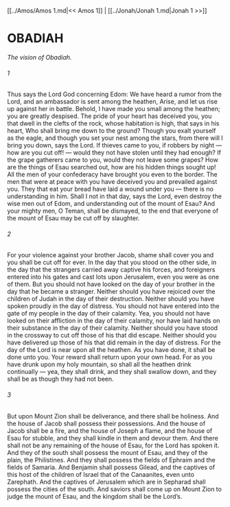 [[../Amos/Amos 1.md|<< Amos 1]]  |  [[../Jonah/Jonah 1.md|Jonah 1 >>]]

# OBADIAH

*The vision of Obadiah.*

###### 1
Thus says the Lord God concerning Edom: We have heard a rumor from the Lord, and an ambassador is sent among the heathen, Arise, and let us rise up against her in battle. Behold, I have made you small among the heathen; you are greatly despised. The pride of your heart has deceived you, you that dwell in the clefts of the rock, whose habitation is high, that says in his heart, Who shall bring me down to the ground? Though you exalt yourself as the eagle, and though you set your nest among the stars, from there will I bring you down, says the Lord. If thieves came to you, if robbers by night — how are you cut off! — would they not have stolen until they had enough? If the grape gatherers came to you, would they not leave some grapes? How are the things of Esau searched out, how are his hidden things sought up! All the men of your confederacy have brought you even to the border. The men that were at peace with you have deceived you and prevailed against you. They that eat your bread have laid a wound under you — there is no understanding in him. Shall I not in that day, says the Lord, even destroy the wise men out of Edom, and understanding out of the mount of Esau? And your mighty men, O Teman, shall be dismayed, to the end that everyone of the mount of Esau may be cut off by slaughter.

###### 2
For your violence against your brother Jacob, shame shall cover you and you shall be cut off for ever. In the day that you stood on the other side, in the day that the strangers carried away captive his forces, and foreigners entered into his gates and cast lots upon Jerusalem, even you were as one of them. But you should not have looked on the day of your brother in the day that he became a stranger. Neither should you have rejoiced over the children of Judah in the day of their destruction. Neither should you have spoken proudly in the day of distress. You should not have entered into the gate of my people in the day of their calamity. Yea, you should not have looked on their affliction in the day of their calamity, nor have laid hands on their substance in the day of their calamity. Neither should you have stood in the crossway to cut off those of his that did escape. Neither should you have delivered up those of his that did remain in the day of distress. For the day of the Lord is near upon all the heathen. As you have done, it shall be done unto you. Your reward shall return upon your own head. For as you have drunk upon my holy mountain, so shall all the heathen drink continually — yea, they shall drink, and they shall swallow down, and they shall be as though they had not been.

###### 3
But upon Mount Zion shall be deliverance, and there shall be holiness. And the house of Jacob shall possess their possessions. And the house of Jacob shall be a fire, and the house of Joseph a flame, and the house of Esau for stubble, and they shall kindle in them and devour them. And there shall not be any remaining of the house of Esau, for the Lord has spoken it. And they of the south shall possess the mount of Esau, and they of the plain, the Philistines. And they shall possess the fields of Ephraim and the fields of Samaria. And Benjamin shall possess Gilead, and the captives of this host of the children of Israel that of the Canaanites, even unto Zarephath. And the captives of Jerusalem which are in Sepharad shall possess the cities of the south. And saviors shall come up on Mount Zion to judge the mount of Esau, and the kingdom shall be the Lord’s.